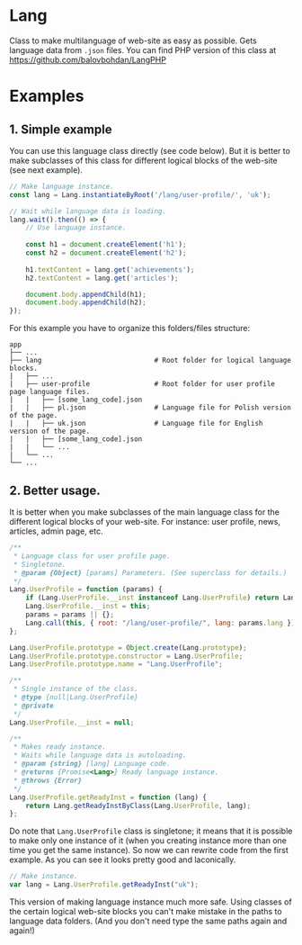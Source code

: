 # Lang
Class to make multilanguage of web-site as easy as possible. Gets language data from `.json` files. You can find PHP version of this class at https://github.com/balovbohdan/LangPHP

# Examples
## 1. Simple example
You can use this language class directly (see code below). But it is better to make subclasses of this class for different logical blocks of the web-site (see next example).

```javascript
// Make language instance.
const lang = Lang.instantiateByRoot('/lang/user-profile/', 'uk');

// Wait while language data is loading.
lang.wait().then(() => {
    // Use language instance.
 
    const h1 = document.createElement('h1');
    const h2 = document.createElement('h2');
 
    h1.textContent = lang.get('achievements');
    h2.textContent = lang.get('articles');

    document.body.appendChild(h1);
    document.body.appendChild(h2);
});
```

For this example you have to organize this folders/files structure:

```inline
app
├── ...
├── lang                            # Root folder for logical language blocks.
|   ├── ...
|   ├── user-profile                # Root folder for user profile page language files.
|   |   ├── [some_lang_code].json
|   |   ├── pl.json                 # Language file for Polish version of the page.
|   |   ├── uk.json                 # Language file for English version of the page.
|   |   ├── [some_lang_code].json
|   |   └── ...
|   └── ...
└── ...
```

## 2. Better usage.
It is better when you make subclasses of the main language class for the different logical blocks of your web-site. For instance: user profile, news, articles, admin page, etc.

```javascript
/**
 * Language class for user profile page.
 * Singletone.
 * @param {Object} [params] Parameters. (See superclass for details.)
 */
Lang.UserProfile = function (params) {
    if (Lang.UserProfile.__inst instanceof Lang.UserProfile) return Lang.UserProfile.__inst;
    Lang.UserProfile.__inst = this;
    params = params || {};
    Lang.call(this, { root: "/lang/user-profile/", lang: params.lang });
};

Lang.UserProfile.prototype = Object.create(Lang.prototype);
Lang.UserProfile.prototype.constructor = Lang.UserProfile;
Lang.UserProfile.prototype.name = "Lang.UserProfile";

/**
 * Single instance of the class.
 * @type {null|Lang.UserProfile}
 * @private
 */
Lang.UserProfile.__inst = null;

/**
 * Makes ready instance.
 * Waits while language data is autoloading.
 * @param {string} [lang] Language code.
 * @returns {Promise<Lang>} Ready language instance.
 * @throws {Error}
 */
Lang.UserProfile.getReadyInst = function (lang) {
    return Lang.getReadyInstByClass(Lang.UserProfile, lang);
};
```

Do note that ``Lang.UserProfile`` class is singletone; it means that it is possible to make only one instance of it (when you creating instance more than one time you get the same instance).
So now we can rewrite code from the first example. As you can see it looks pretty good and laconically.

```javascript
// Make instance.
var lang = Lang.UserProfile.getReadyInst("uk");
```

This version of making language instance much more safe. Using classes of the certain logical web-site blocks you can't make mistake in the paths to language data folders. (And you don't need type the same paths again and again!)

